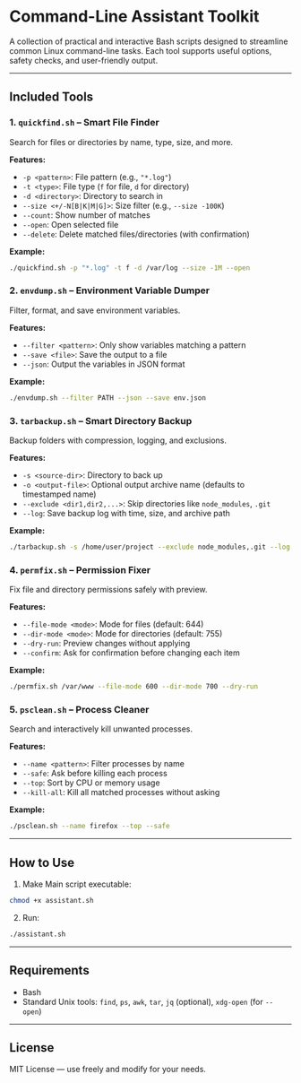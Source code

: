 # Command-Line Assistant Toolkit

A collection of practical and interactive Bash scripts designed to streamline common Linux command-line tasks. Each tool supports useful options, safety checks, and user-friendly output.

---

## Included Tools

### 1. `quickfind.sh` – Smart File Finder

Search for files or directories by name, type, size, and more.

**Features:**

- `-p <pattern>`: File pattern (e.g., `"*.log"`)
- `-t <type>`: File type (`f` for file, `d` for directory)
- `-d <directory>`: Directory to search in
- `--size <+/-N[B|K|M|G]>`: Size filter (e.g., `--size -100K`)
- `--count`: Show number of matches
- `--open`: Open selected file
- `--delete`: Delete matched files/directories (with confirmation)

**Example:**

```bash
./quickfind.sh -p "*.log" -t f -d /var/log --size -1M --open
```

### 2. `envdump.sh` – Environment Variable Dumper

Filter, format, and save environment variables.

**Features:**

- `--filter <pattern>`: Only show variables matching a pattern
- `--save <file>`: Save the output to a file
- `--json`: Output the variables in JSON format

**Example:**

```bash
./envdump.sh --filter PATH --json --save env.json
```

### 3. `tarbackup.sh` – Smart Directory Backup

Backup folders with compression, logging, and exclusions.

**Features:**

- `-s <source-dir>`: Directory to back up
- `-o <output-file>`: Optional output archive name (defaults to timestamped name)
- `--exclude <dir1,dir2,...>`: Skip directories like `node_modules`, `.git`
- `--log`: Save backup log with time, size, and archive path

**Example:**

```bash
./tarbackup.sh -s /home/user/project --exclude node_modules,.git --log
```

### 4. `permfix.sh` – Permission Fixer

Fix file and directory permissions safely with preview.

**Features:**

- `--file-mode <mode>`: Mode for files (default: 644)
- `--dir-mode <mode>`: Mode for directories (default: 755)
- `--dry-run`: Preview changes without applying
- `--confirm`: Ask for confirmation before changing each item

**Example:**

```bash
./permfix.sh /var/www --file-mode 600 --dir-mode 700 --dry-run
```

### 5. `psclean.sh` – Process Cleaner

Search and interactively kill unwanted processes.

**Features:**

- `--name <pattern>`: Filter processes by name
- `--safe`: Ask before killing each process
- `--top`: Sort by CPU or memory usage
- `--kill-all`: Kill all matched processes without asking

**Example:**

```bash
./psclean.sh --name firefox --top --safe
```

---

## How to Use

1. Make Main script executable:

```bash
chmod +x assistant.sh
```

2. Run:

```bash
./assistant.sh
```

---

## Requirements

- Bash
- Standard Unix tools: `find`, `ps`, `awk`, `tar`, `jq` (optional), `xdg-open` (for `--open`)

---

## License

MIT License — use freely and modify for your needs.
